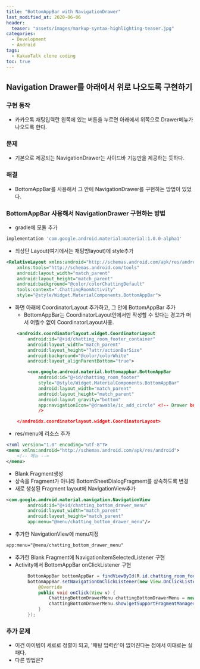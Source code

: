 ```yaml
---
title: "BottomAppBar with NavigationDrawer"
last_modified_at: 2020-06-06
header:
  teaser: "assets/images/markup-syntax-highlighting-teaser.jpg"
categories:
  - Development
  - Android
tags:
  - KakaoTalk clone coding
toc: true
---
```


## Navigation Drawer를 아래에서 위로 나오도록 구현하기

### 구현 동작

  * 카카오톡 채팅입력란 왼쪽에 있는 버튼을 누르면 아래에서 위쪽으로 Drawer메뉴가 나오도록 한다.

### 문제

  * 기본으로 제공되는 NavigationDrawer는 사이드바 기능만을 제공하는 듯하다.

### 해결

  * BottomAppBar를 사용해서 그 안에 NavigationDrawer를 구현하는 방법이 있었다.

### BottomAppBar 사용해서 NavigationDrawer 구현하는 방법

  * gradle에 모듈 추가

```gradle
implementation 'com.google.android.material:material:1.0.0-alpha1'
```

  * 최상단 Layout(여기에서는 채팅방layout)에 style추가

```xml
<RelativeLayout xmlns:android="http://schemas.android.com/apk/res/android"
    xmlns:tools="http://schemas.android.com/tools"
    android:layout_width="match_parent"
    android:layout_height="match_parent"
    android:background="@color/colorChattingDefault"
    tools:context=".ChattingRoomActivity"
    style="@style/Widget.MaterialComponents.BottomAppBar">
```

  * 화면 아래에 CoordinatorLayout 추가하고, 그 안에 BottomAppBar 추가
    * BottomAppBar는 CoordinatorLayout안에서만 작성할 수 있다는 경고가 떠서 어쩔수 없이 CoordinatorLayout사용.

```xml
    <androidx.coordinatorlayout.widget.CoordinatorLayout
        android:id="@+id/chatting_room_footer_container"
        android:layout_width="match_parent"
        android:layout_height="?attr/actionBarSize"
        android:background="@color/colorWhite"
        android:layout_alignParentBottom="true">

        <com.google.android.material.bottomappbar.BottomAppBar
            android:id="@+id/chatting_room_footer"
            style="@style/Widget.MaterialComponents.BottomAppBar"
            android:layout_width="match_parent"
            android:layout_height="match_parent"
            android:layout_gravity="bottom"
            app:navigationIcon="@drawable/ic_add_circle" <!-- Drawer button 이미지 -->
            />

    </androidx.coordinatorlayout.widget.CoordinatorLayout>
```

  * res/menu에 리소스 추가

```xml
<?xml version="1.0" encoding="utf-8"?>
<menu xmlns:android="http://schemas.android.com/apk/res/android">
    <!-- 메뉴 -->
</menu>
```

  * Blank Fragment생성
  * 상속을 Fragment가 아니라 BottomSheetDialogFragment를 상속하도록 변경
  * 새로 생성된 Fragment layout에 NavigationView추가

```xml
<com.google.android.material.navigation.NavigationView
        android:id="@+id/chatting_bottom_drawer_menu"
        android:layout_width="match_parent"
        android:layout_height="match_parent"
        app:menu="@menu/chatting_bottom_drawer_menu"/>
```

  * 추가한 NavigationView에 menu지정

```xml
app:menu="@menu/chatting_bottom_drawer_menu"
```

  * 추가한 Blank Fragment에 NavigationItemSelectedListener 구현
  * Activity에서 BottomAppBar onClickListener 구현

```java
        BottomAppBar bottomAppBar = findViewById(R.id.chatting_room_footer);
        bottomAppBar.setNavigationOnClickListener(new View.OnClickListener() {
            @Override
            public void onClick(View v) {
                ChattingBottomDrawerMenu chattingBottomDrawerMenu = new ChattingBottomDrawerMenu();
                chattingBottomDrawerMenu.show(getSupportFragmentManager(), "TAG");
            }
        });
```

### 추가 문제

  * 이건 아이템이 세로로 정렬이 되고, '채팅 입력칸'이 없어진다는 점에서 이대로는 실패다.
  * 다른 방법은?
